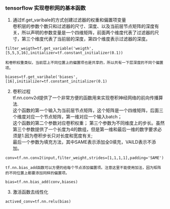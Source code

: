 
### tensorflow 实现卷积网的基本函数
1. 通过tf.get_varibale的方式创建过滤器的权重和偏置项变量  
卷积层的参数个数只和过滤器的尺寸、深度、以及当前层节点矩阵的深度有关，所以声明的参数变量是一个四维矩阵，前面两个维度代表了过滤器的尺寸，第三个维度代表了当前层的深度，第四个维度表示过滤器的深度。
```
filter_weigth=tf.get_variable('weigth',[5,5,3,16],initializer=tf.constant_initializer(0.1))
```

    和卷积权重类似，当前层上不同位置上的偏置项也是共享的，所以共有一下层深度的不同个偏置项。


```
biases=tf.get_varibale('biases',[16],initializer=tf.constant_initializer(0.1)
```
2. 卷积过程  
tf.nn.conv2d提供了一个非常方便的函数用来实现卷积神经网络的前向传播算法.  
这个函数的第一个输入为当前层节点矩阵，这个矩阵是一个四维矩阵，后面三个维度对应一个节点矩阵，第一维对应一个输入batch；  
这个函数的第二个参数对应卷积权重；
第三个参数为不同维度上的步长。虽然第三个参数提供了一个长度为4的数组，但是第一维和最后一维的数字要求必须是1.因为卷积步长只对长度和宽度有关;  
最后一个参数为填充方法，其中SAME表示添加全0填充，VAILD表示不添加。
```
conv=tf.nn.conv2(input,filter_weight,strides=[1,1,1,1],padding='SAME')
```

    tf.nn.bias_add函数可以方便的给每个节点添加偏置项。注意这里不能使用加法，因为矩阵的不同位置上都要添加同样的偏置项。

```
bias=tf.nn.bias_add(conv,biases)
```
3. 激活函数去线性化
```
actived_conv=tf.nn.relu(bias)
```
